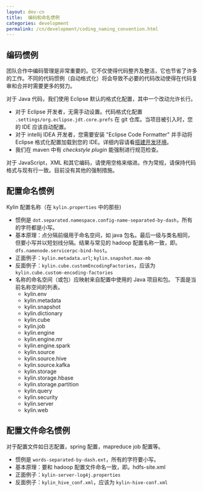 ```yaml
---
layout: dev-cn
title:  编码和命名惯例
categories: development
permalink: /cn/development/coding_naming_convention.html
---
```


## 编码惯例

团队合作中编码管理是非常重要的。它不仅使得代码整齐及整洁，它也节省了许多的工作。不同的代码惯例（自动格式化）将会导致不必要的代码改动使得在代码复审和合并时需要更多的努力。

对于 Java 代码，我们使用 Eclipse 默认的格式化配置，其中一个改动允许长行。

- 对于 Eclipse 开发者，无需手动设置。代码格式化配置 `.settings/org.eclipse.jdt.core.prefs` 在 git 仓库。当项目被引入时，您的 IDE 应该自动配置。
- 对于 intellij IDEA 开发者，您需要安装 "Eclipse Code Formatter" 并手动将 Eclipse 格式化配置加载到您的 IDE。详细内容请看[搭建开发环境](dev_env.html)。
- 我们在 maven 中有 *checkstyle plugin* 能强制进行规范检查。

对于 JavaScript，XML 和其它编码，请使用空格来缩进。作为常规，请保持代码格式与现有行一致。目前没有其他的强制措施。



## 配置命名惯例

Kylin 配置名称（在 `kylin.properties` 中的那些)

- 惯例是 `dot.separated.namespace.config-name-separated-by-dash`，所有的字符都是小写。
- 基本原理：点分隔前缀用于命名空间，如 java 包名。最后一级与类名相同，但要小写并以短划线分隔。结果与常见的 hadoop 配置名称一致，即。`dfs.namenode.servicerpc-bind-host`。
- 正面例子：`kylin.metadata.url`; `kylin.snapshot.max-mb`
- 反面例子：`kylin.cube.customEncodingFactories`，应该为 `kylin.cube.custom-encoding-factories`
- 名称的命名空间（或包）应映射来自配置中使用的 Java 项目和包。 下面是当前名称空间的列表。
  - kylin.env
  - kylin.metadata
  - kylin.snapshot
  - kylin.dictionary
  - kylin.cube
  - kylin.job
  - kylin.engine
  - kylin.engine.mr
  - kylin.engine.spark
  - kylin.source
  - kylin.source.hive
  - kylin.source.kafka
  - kylin.storage
  - kylin.storage.hbase
  - kylin.storage.partition
  - kylin.query
  - kylin.security
  - kylin.server
  - kylin.web



## 配置文件命名惯例

对于配置文件如日志配置，spring 配置，mapreduce job 配置等。

- 惯例是 `words-separated-by-dash.ext`，所有的字符要小写。
- 基本原理：要和 hadoop 配置文件命名一致，即。hdfs-site.xml
- 正面例子：`kylin-server-log4j.properties`
- 反面例子：`kylin_hive_conf.xml`，应该为 `kylin-hive-conf.xml`


